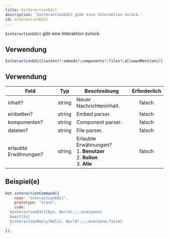 ```yaml
---
title: $interactionEdit
description: '$interactionEdit gibt eine Interaktion zurück.'
id: interactionEdit
---
```


`$interactionEdit` gibt eine Interaktion zurück.

## Verwendung

```php
$interactionEdit[content?;embeds?;components?;files?;allowedMentions?]
```

## Verwendung

| Feld                  | Typ    | Beschreibung                                                                                           | Erforderlich |
| --------------------- | ------ | ------------------------------------------------------------------------------------------------------ |:------------:|
| inhalt?               | string | Neuer Nachrichteninhalt.                                                                               |    falsch    |
| einbetten?            | string | Embed parser.                                                                                          |    falsch    |
| komponenten?          | string | Component parser.                                                                                      |    falsch    |
| dateien?              | string | File parser.                                                                                           |    falsch    |
| erlaubte Erwähnungen? | string | Erlaubte Erwähnungen? <br /> 1. **Benutzer** <br /> 2. **Rollen** <br /> 3. **Alle** |    falsch    |

## Beispiel(e)

```javascript
bot.interactionCommand({
    name: "interactionEdit",
    prototype: "slash",
    code: `
  $interactionEdit[Bye, World!;;;;everyone]
  $wait[5s]
  $interactionReply[Hello, World!;;;;everyone;false]
  `
});
```
